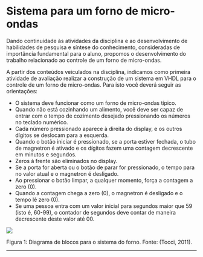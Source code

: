 # Sistema para um forno de micro-ondas

 Dando continuidade às atividades da disciplina e ao desenvolvimento de habilidades de pesquisa e síntese
do conhecimento, consideradas de importância fundamental para o aluno, propomos o desenvolvimento do
trabalho relacionado ao controle de um forno de micro-ondas.

 A partir dos conteúdos veiculados na disciplina, indicamos como primeira atividade de avaliação
realizar a construção de um sistema em VHDL para o controle de um forno de micro-ondas. Para isto você
deverá seguir as orientações:

- O sistema deve funcionar como um forno de micro-ondas típico.
- Quando não está cozinhando um alimento, você deve ser capaz de entrar com o tempo de cozimento
desejado pressionando os números no teclado numérico.
- Cada número pressionado aparece à direita do display, e os outros dígitos se deslocam para a esquerda.
- Quando o botão iniciar é pressionado, se a porta estiver fechada, o tubo de magnetron é ativado e os
dígitos fazem uma contagem decrescente em minutos e segundos.
- Zeros à frente são eliminados no display.
- Se a porta for aberta ou o botão de parar for pressionado, o tempo para no valor atual e o magnetron
é desligado.
- Ao pressionar o botão limpar, a qualquer momento, força a contagem a zero (0).
- Quando a contagem chega a zero (0), o magnetron é desligado e o tempo lê zero (0).
- Se uma pessoa entra com um valor inicial para segundos maior que 59 (isto é, 60-99), o contador de
segundos deve contar de maneira decrescente deste valor até 00.

<img src="https://user-images.githubusercontent.com/39541807/81868949-8f723800-9549-11ea-891c-8b66ec38889b.png" align="center">

Figura 1: Diagrama de blocos para o sistema do forno. Fonte: (Tocci, 2011).

---

